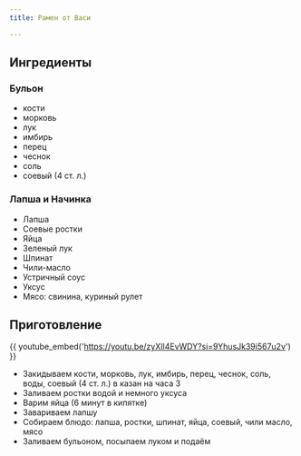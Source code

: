 ```yaml
---
title: Рамен от Васи

---
```


## Ингредиенты

### Бульон

- кости
- морковь
- лук
- имбирь
- перец
- чеснок
- соль
- соевый (4 ст. л.)

### Лапша и Начинка

- Лапша
- Соевые ростки
- Яйца
- Зеленый лук
- Шпинат
- Чили-масло
- Устричный соус
- Уксус
- Мясо: свинина, куриный рулет


## Приготовление

{{ youtube_embed('https://youtu.be/zyXIl4EvWDY?si=9YhusJk39i567u2v') }}

- Закидываем кости, морковь, лук, имбирь, перец, чеснок, соль, воды, соевый (4 ст. л.) в казан на часа 3
- Заливаем ростки водой и немного уксуса
- Варим яйца (6 минут в кипятке)
- Завариваем лапшу
- Собираем блюдо: лапша, ростки, шпинат, яйца, соевый, чили масло, мясо
- Заливаем бульоном, посыпаем луком и подаём

